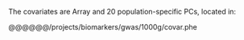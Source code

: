 The covariates are Array and 20 population-specific PCs, located in:

@@@@@@/projects/biomarkers/gwas/1000g/covar.phe

